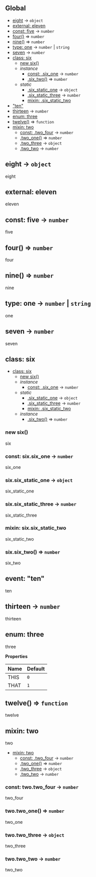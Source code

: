## Global
* [eight](#eight) → <code>object</code>
* [external: eleven](#external_eleven)
* [const: five](#five) → <code>number</code>
* [four()](#four) ⇒ <code>number</code>
* [nine()](#nine) ⇒ <code>number</code>
* [type: one](#one) → <code>number</code> \| <code>string</code>
* [seven](#seven) → <code>number</code>
* [class: six](#six)
  * [new six()](#new_six_new)
  * _instance_
    * [const: .six_one](#six#six_one) → <code>number</code>
    * [.six_two()](#six#six_two) ⇒ <code>number</code>
  * _static_
    * [.six_static_one](#six.six_static_one) → <code>object</code>
    * [.six_static_three](#six.six_static_three) → <code>number</code>
    * [mixin: .six_static_two](#six.six_static_two)
* ["ten"](#event_ten)
* [thirteen](#thirteen) → <code>number</code>
* [enum: three](#three)
* [twelve()](#twelve) ⇒ <code>function</code>
* [mixin: two](#two)
  * [const: .two_four](#two.two_four) → <code>number</code>
  * [.two_one()](#two.two_one) ⇒ <code>number</code>
  * [.two_three](#two.two_three) → <code>object</code>
  * [.two_two](#two.two_two) → <code>number</code>

<a name="eight"></a>
## eight → <code>object</code>
eight

<a name="external_eleven"></a>
## external: eleven
eleven

<a name="five"></a>
## const: five → <code>number</code>
five

<a name="four"></a>
## four() ⇒ <code>number</code>
four

<a name="nine"></a>
## nine() ⇒ <code>number</code>
nine

<a name="one"></a>
## type: one → <code>number</code> \| <code>string</code>
one

<a name="seven"></a>
## seven → <code>number</code>
seven

<a name="six"></a>
## class: six

* [class: six](#six)
  * [new six()](#new_six_new)
  * _instance_
    * [const: .six_one](#six#six_one) → <code>number</code>
  * _static_
    * [.six_static_one](#six.six_static_one) → <code>object</code>
    * [.six_static_three](#six.six_static_three) → <code>number</code>
    * [mixin: .six_static_two](#six.six_static_two)
  * _instance_
    * [.six_two()](#six#six_two) ⇒ <code>number</code>

<a name="new_six_new"></a>
### new six()
six

<a name="six#six_one"></a>
### const: six.six_one → <code>number</code>
six_one

<a name="six.six_static_one"></a>
### six.six_static_one → <code>object</code>
six_static_one

<a name="six.six_static_three"></a>
### six.six_static_three → <code>number</code>
six_static_three

<a name="six.six_static_two"></a>
### mixin: six.six_static_two
six_static_two

<a name="six#six_two"></a>
### six.six_two() ⇒ <code>number</code>
six_two

<a name="event_ten"></a>
## event: "ten"
ten

<a name="thirteen"></a>
## thirteen → <code>number</code>
thirteen

<a name="three"></a>
## enum: three
three

**Properties**

| Name | Default |
| --- | --- |
| THIS | <code>0</code> | 
| THAT | <code>1</code> | 

<a name="twelve"></a>
## twelve() ⇒ <code>function</code>
twelve

<a name="two"></a>
## mixin: two
two


* [mixin: two](#two)
  * [const: .two_four](#two.two_four) → <code>number</code>
  * [.two_one()](#two.two_one) ⇒ <code>number</code>
  * [.two_three](#two.two_three) → <code>object</code>
  * [.two_two](#two.two_two) → <code>number</code>

<a name="two.two_four"></a>
### const: two.two_four → <code>number</code>
two_four

<a name="two.two_one"></a>
### two.two_one() ⇒ <code>number</code>
two_one

<a name="two.two_three"></a>
### two.two_three → <code>object</code>
two_three

<a name="two.two_two"></a>
### two.two_two → <code>number</code>
two_two

